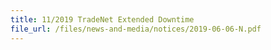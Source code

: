 ```yaml
---
title: 11/2019 TradeNet Extended Downtime  
file_url: /files/news-and-media/notices/2019-06-06-N.pdf
---
```

